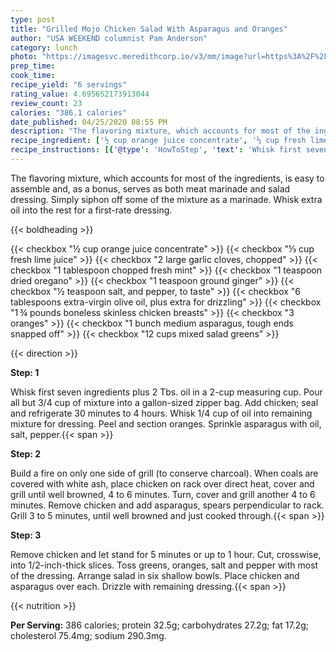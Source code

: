 ```yaml
---
type: post
title: "Grilled Mojo Chicken Salad With Asparagus and Oranges"
author: "USA WEEKEND columnist Pam Anderson"
category: lunch
photo: "https://imagesvc.meredithcorp.io/v3/mm/image?url=https%3A%2F%2Fimages.media-allrecipes.com%2Fuserphotos%2F1016234.jpg"
prep_time: 
cook_time: 
recipe_yield: "6 servings"
rating_value: 4.695652173913044
review_count: 23
calories: "386.1 calories"
date_published: 04/25/2020 08:55 PM
description: "The flavoring mixture, which accounts for most of the ingredients, is easy to assemble and, as a bonus, serves as both meat marinade and salad dressing. Simply siphon off some of the mixture as a marinade. Whisk extra oil into the rest for a first-rate dressing."
recipe_ingredient: ['½ cup orange juice concentrate', '⅓ cup fresh lime juice', '2 large garlic cloves, chopped', '1 tablespoon chopped fresh mint', '1 teaspoon dried oregano', '1 teaspoon ground ginger', '½ teaspoon salt, and pepper, to taste', '6 tablespoons extra-virgin  olive oil, plus extra for drizzling', '1\u2009¾ pounds boneless skinless chicken breasts', '3 oranges', '1 bunch medium asparagus, tough ends snapped off', '12 cups mixed salad greens']
recipe_instructions: [{'@type': 'HowToStep', 'text': 'Whisk first seven ingredients plus 2 Tbs. oil in a 2-cup measuring cup. Pour all but 3/4 cup of mixture into a gallon-sized zipper bag. Add chicken; seal and refrigerate 30 minutes to 4 hours. Whisk 1/4 cup of oil into remaining mixture for dressing. Peel and section oranges. Sprinkle asparagus with oil, salt, pepper.\n'}, {'@type': 'HowToStep', 'text': 'Build a fire on only one side of grill (to conserve charcoal). When coals are covered with white ash, place chicken on rack over direct heat, cover and grill until well browned, 4 to 6 minutes. Turn, cover and grill another 4 to 6 minutes. Remove chicken and add asparagus, spears perpendicular to rack. Grill 3 to 5 minutes, until well browned and just cooked through.\n'}, {'@type': 'HowToStep', 'text': 'Remove chicken and let stand for 5 minutes or up to 1 hour. Cut, crosswise, into 1/2-inch-thick slices. Toss greens, oranges, salt and pepper with most of the dressing. Arrange salad in six shallow bowls. Place chicken and asparagus over each. Drizzle with remaining dressing.\n'}]
---
```


The flavoring mixture, which accounts for most of the ingredients, is easy to assemble and, as a bonus, serves as both meat marinade and salad dressing. Simply siphon off some of the mixture as a marinade. Whisk extra oil into the rest for a first-rate dressing. 

{{< boldheading >}}

{{< checkbox "½ cup orange juice concentrate" >}}
{{< checkbox "⅓ cup fresh lime juice" >}}
{{< checkbox "2 large garlic cloves, chopped" >}}
{{< checkbox "1 tablespoon chopped fresh mint" >}}
{{< checkbox "1 teaspoon dried oregano" >}}
{{< checkbox "1 teaspoon ground ginger" >}}
{{< checkbox "½ teaspoon salt, and pepper, to taste" >}}
{{< checkbox "6 tablespoons extra-virgin  olive oil, plus extra for drizzling" >}}
{{< checkbox "1 ¾ pounds boneless skinless chicken breasts" >}}
{{< checkbox "3  oranges" >}}
{{< checkbox "1 bunch medium asparagus, tough ends snapped off" >}}
{{< checkbox "12 cups mixed salad greens" >}}


{{< direction >}}

**Step: 1**

Whisk first seven ingredients plus 2 Tbs. oil in a 2-cup measuring cup. Pour all but 3/4 cup of mixture into a gallon-sized zipper bag. Add chicken; seal and refrigerate 30 minutes to 4 hours. Whisk 1/4 cup of oil into remaining mixture for dressing. Peel and section oranges. Sprinkle asparagus with oil, salt, pepper.{{< span >}}

**Step: 2**

Build a fire on only one side of grill (to conserve charcoal). When coals are covered with white ash, place chicken on rack over direct heat, cover and grill until well browned, 4 to 6 minutes. Turn, cover and grill another 4 to 6 minutes. Remove chicken and add asparagus, spears perpendicular to rack. Grill 3 to 5 minutes, until well browned and just cooked through.{{< span >}}

**Step: 3**

Remove chicken and let stand for 5 minutes or up to 1 hour. Cut, crosswise, into 1/2-inch-thick slices. Toss greens, oranges, salt and pepper with most of the dressing. Arrange salad in six shallow bowls. Place chicken and asparagus over each. Drizzle with remaining dressing.{{< span >}}

{{< nutrition >}}

**Per Serving:** 386 calories; protein 32.5g; carbohydrates 27.2g; fat 17.2g; cholesterol 75.4mg; sodium 290.3mg.